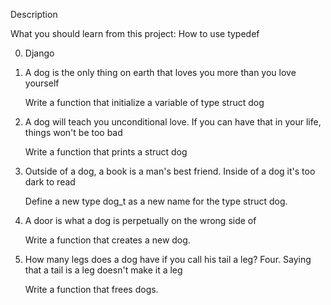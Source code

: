 Description

What you should learn from this project:
How to use typedef

0. Django

1. A dog is the only thing on earth that loves you more than you love yourself

    Write a function that initialize a variable of type struct dog

2. A dog will teach you unconditional love. If you can have that in your life, things won't be too bad

    Write a function that prints a struct dog

3. Outside of a dog, a book is a man's best friend. Inside of a dog it's too dark to read

    Define a new type dog_t as a new name for the type struct dog.

4. A door is what a dog is perpetually on the wrong side of

    Write a function that creates a new dog.

5. How many legs does a dog have if you call his tail a leg? Four. Saying that a tail is a leg doesn't make it a leg

    Write a function that frees dogs.
